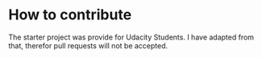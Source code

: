 # How to contribute

The starter project was provide for Udacity Students. I have adapted from that, therefor pull requests will not be accepted.
